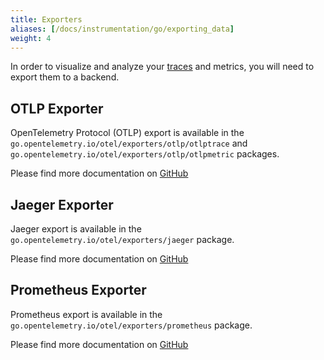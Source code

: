 ```yaml
---
title: Exporters
aliases: [/docs/instrumentation/go/exporting_data]
weight: 4
---
```


In order to visualize and analyze your [traces](/docs/concepts/signals/traces/)
and metrics, you will need to export them to a backend.

## OTLP Exporter

OpenTelemetry Protocol (OTLP) export is available in the
`go.opentelemetry.io/otel/exporters/otlp/otlptrace` and
`go.opentelemetry.io/otel/exporters/otlp/otlpmetric` packages.

Please find more documentation on
[GitHub](https://github.com/open-telemetry/opentelemetry-go/tree/main/exporters/otlp)

## Jaeger Exporter

Jaeger export is available in the `go.opentelemetry.io/otel/exporters/jaeger`
package.

Please find more documentation on
[GitHub](https://github.com/open-telemetry/opentelemetry-go/tree/main/exporters/jaeger)

## Prometheus Exporter

Prometheus export is available in the
`go.opentelemetry.io/otel/exporters/prometheus` package.

Please find more documentation on
[GitHub](https://github.com/open-telemetry/opentelemetry-go/tree/main/exporters/prometheus)
